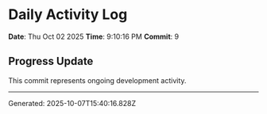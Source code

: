 # Daily Activity Log

**Date**: Thu Oct 02 2025
**Time**: 9:10:16 PM
**Commit**: 9

## Progress Update

This commit represents ongoing development activity.

---
Generated: 2025-10-07T15:40:16.828Z

